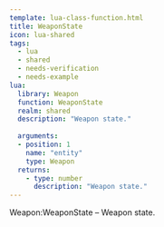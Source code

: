 ```yaml
---
template: lua-class-function.html
title: WeaponState
icon: lua-shared
tags:
  - lua
  - shared
  - needs-verification
  - needs-example
lua:
  library: Weapon
  function: WeaponState
  realm: shared
  description: "Weapon state."
  
  arguments:
  - position: 1
    name: "entity"
    type: Weapon
  returns:
    - type: number
      description: "Weapon state."
---
```


<div class="lua__search__keywords">
Weapon:WeaponState &#x2013; Weapon state.
</div>
